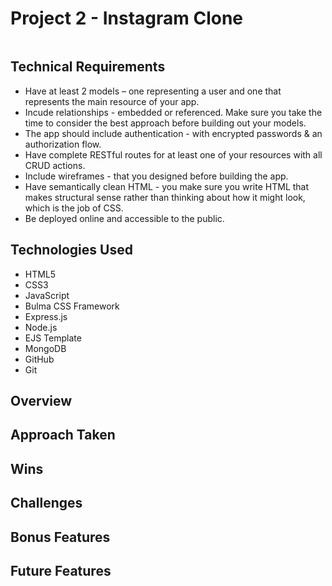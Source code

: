 
# Project 2 - Instagram Clone

<img src="readmeimages/instagramm.png" alt="instagram application" height="00px" width="400px">

## Technical Requirements
- Have at least 2 models – one representing a user and one that represents the main resource of your app.
- Incude relationships - embedded or referenced. Make sure you take the time to consider the best approach before building out your models.
- The app should include authentication - with encrypted passwords & an authorization flow.
- Have complete RESTful routes for at least one of your resources with all CRUD actions.
- Include wireframes - that you designed before building the app.
- Have semantically clean HTML - you make sure you write HTML that makes structural sense rather than thinking about how it might look, which is the job of CSS.
- Be deployed online and accessible to the public.

## Technologies Used
- HTML5
- CSS3
- JavaScript
- Bulma CSS Framework
- Express.js
- Node.js
- EJS Template
- MongoDB
- GitHub
- Git

## Overview


## Approach Taken



## Wins

## Challenges

## Bonus Features

## Future Features
